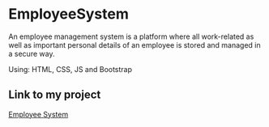 # EmployeeSystem
An employee management system is a platform where all work-related as well as important personal details of an employee is stored and managed in a secure way.

Using: HTML, CSS, JS and Bootstrap

## Link to my project

[Employee System](https://lassrenzo.github.io/EmployeeSystem/)

